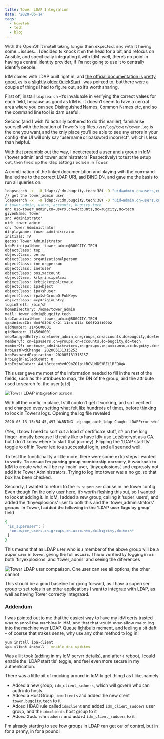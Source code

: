 ```yaml
---
title: Tower LDAP Integration
date: '2020-05-14'
tags:
  - homelab
  - tech
  - blog
---
```

With the OpenShift install taking longer than expected, and with it having some... issues... I decided to knock it on the head for a bit, and refocus on Ansible, and specifically integrating it with IdM -well, there’s no point in having a central identity provider, if I’m not going to use it to centrally identify people. 

IdM comes with LDAP built right in, and [the official documentation is pretty good](https://docs.ansible.com/ansible-tower/latest/html/administration/ldap_auth.html), as is a [slightly older QuickStart](https://www.ansible.com/blog/getting-started-ldap-authentication-in-ansible-tower) I was pointed to, but there were a couple of things I had to figure out, so it’s worth sharing. 

First off, install `ldapsearch` -it’s invaluable in verifying the correct values for each field, because as good as IdM is, it doesn’t seem to have a central area where you can see Distinguished Names, Common Names etc, and so the command line tool is darn useful. 

Second (and I wish I’d actually bothered to do this earlier), familiarise yourself with the location of Tower’s log files `/var/log/tower/tower.log` is the one you want, and the only place you’ll be able to see any errors in your config -the UI will only say “username or password incorrect”, which is less than helpful. 

With that preamble out the way, I next created a user and a group in IdM (‘tower_admin’ and ‘tower_administrators’
Respectively)  to test the setup out, then fired up the ldap settings screen in Tower. 

A combination of the linked documentation and playing with the command line led me to the correct LDAP URI, and BIND DN, and gave me the basis to run all queries on.

```bash
ldapsearch -x  -H ldap://idm.bugcity.tech:389 -D "uid=admin,cn=users,cn=compat,dc=bugcity,dc=tech" -w <password>
// get the tower_admin user
ldapsearch -x  -H ldap://idm.bugcity.tech:389 -D "uid=admin,cn=users,cn=compat,dc=bugcity,dc=tech" -w <password> -b "cn=users,cn=accounts,dc=bugcity,dc=tech" "(uid=tower_admin)"
# tower_admin, users, accounts, bugcity.tech
dn: uid=tower_admin,cn=users,cn=accounts,dc=bugcity,dc=tech
givenName: Tower
sn: Administrator
uid: tower_admin
cn: Tower Administrator
displayName: Tower Administrator
initials: TA
gecos: Tower Administrator
krbPrincipalName: tower_admin@BUGCITY.TECH
objectClass: top
objectClass: person
objectClass: organizationalperson
objectClass: inetorgperson
objectClass: inetuser
objectClass: posixaccount
objectClass: krbprincipalaux
objectClass: krbticketpolicyaux
objectClass: ipaobject
objectClass: ipasshuser
objectClass: ipaSshGroupOfPubKeys
objectClass: mepOriginEntry
loginShell: /bin/sh
homeDirectory: /home/tower_admin
mail: tower_admin@bugcity.tech
krbCanonicalName: tower_admin@BUGCITY.TECH
ipaUniqueID: dcdf8396-9421-11ea-816b-566f23430002
uidNumber: 1145600001
gidNumber: 1145600001
mepManagedEntry: cn=tower_admin,cn=groups,cn=accounts,dc=bugcity,dc=tech
memberOf: cn=ipausers,cn=groups,cn=accounts,dc=bugcity,dc=tech
memberOf: cn=tower_administrators,cn=groups,cn=accounts,dc=bugcity,dc=tech
krbLastPwdChange: 20200513131525Z
krbPasswordExpiration: 20200513131525Z
krbLoginFailedCount: 0
krbExtraData:: AALt8rtecm9vdC9hZG1pbkBCVUdDSVRZLlRFQ0gA
```

This user gave me most of the information needed to fill in the rest of the fields, such as the attribues to map, the DN of the group, and the attribute used to search for the user (`uid`).

![Tower LDAP integration screen](/images/ldap-settings.png "Ansible Tower LDAP configuration showing User and Group search.")

With all the config in place, I still couldn’t get it working, and so I verified and changed every setting what felt like hundreds of times, before thinking to look in Tower’s logs. Opening the log file revealed

```bash
2020-05-13 15:54:45,497 WARNING  django_auth_ldap Caught LDAPError while authenticating tower_admin: CONNECT_ERROR({'desc': 'Connect error', 'info': 'error:1416F086:SSL routines:tls_process_server_certificate:certificate verify failed (self signed certificate in certificate chain)'},)
```

(Yes, I know I need to sort out a load of certificate stuff, it’s on the long finger -mostly because I’d really like to have IdM use LetsEncrypt as a CA, but I don’t know where to start that journey). Flipping the 'LDAP start tls' toggle to off in Tower led to a successful login, and all seemed well. 

To test the functionality a little more, there were some extra steps I wanted to verify. To ensure I’m parsing group membership correctly, it was back to IdM to create what will be my ‘main’ user, ‘tinyexplosions’, and expressly not add it to Tower Administrators. Trying to log into tower was a no go, so that box has been checked. 

Secondly, I wanted to return to the `is_superuser` clause in the tower config. Even though I’m the only user here, it’s worth fleshing this out, so I wanted to look at adding it. In IdM, I added a new group, calling it 'super_users', and added the 'tinyexplosions' user to both this and the 'tower_administrators' groups. In Tower, I added the following in the 'LDAP user flags by group' field

```bash
{
 "is_superuser": [
  "cn=super_users,cn=groups,cn=accounts,dc=bugcity,dc=tech"
 ]
}
```

This means that an LDAP user who is a member of the above group will be a super user in tower, giving the full access. This is verified by logging in as both 'tinyexplosions' and 'tower_admin' and seeing the differences


![Tower LDAP user comparison. One user can see all options, the other cannot](/images/tower-superuser.png "User 'tinyexplosions' is a Tower Administrator, user 'tower_admin' is not.")

This should be a good baseline for going forward, as I have a superuser group to set roles in an other applications I want to integrate with LDAP, as well as having Tower correctly integrated.

### Addendum

I was pointed out to me that the easiest way to have my IdM certs trusted was to enroll the machine in IdM, and that that would even allow me to log into the machine over LDAP. Queue lightbulb moment, and feeling a bit daft - of course that makes sense, why use any other method to log in!

```bash
yum install ipa-client
ipa-client-install --enable-dns-updates
```

Was all it took (adding in my IdM server details), and after a reboot, I could enable the 'LDAP start tls' toggle, and feel even more secure in my authentication.

There was a little bit of mucking around in IdM to get thingd as I like, namely
* Added a new group, `idm_client_sudoers`, which will govern who can auth into hosts
* Added a Host Group, `idmclients` and added the new client `tower.bugcity.tech` to it
* Added HBAC rule called `idmclient` and added `idm_client_sudoers` user group, and the `idmclients` host group to it
* Added Sudo rule `sudoers` and added `idm_client_sudoers` to it

I'm already starting to see how groups in LDAP can get out of control, but in for a penny, in for a pound!

